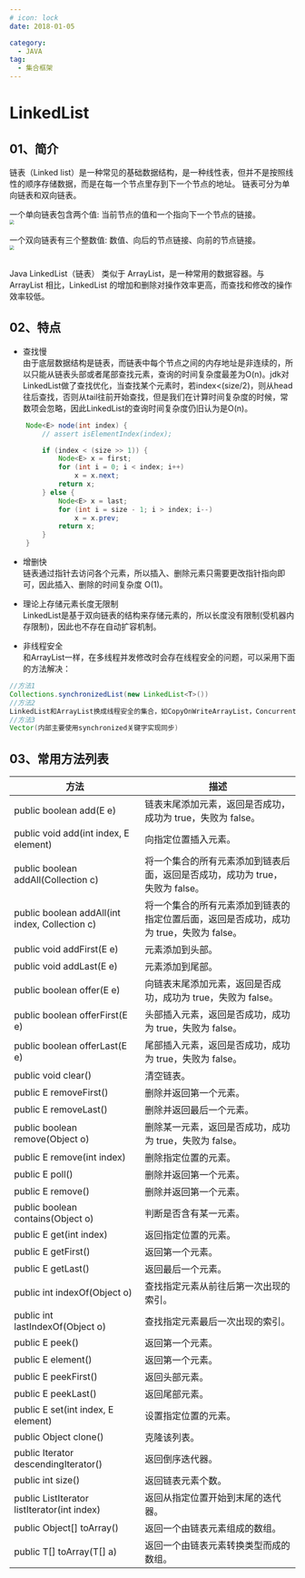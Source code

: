 ```yaml
---
# icon: lock
date: 2018-01-05

category:
  - JAVA
tag:
  - 集合框架
---
```


# LinkedList
## 01、简介
链表（Linked list）是一种常见的基础数据结构，是一种线性表，但并不是按照线性的顺序存储数据，而是在每一个节点里存到下一个节点的地址。
链表可分为单向链表和双向链表。  

一个单向链表包含两个值: 当前节点的值和一个指向下一个节点的链接。  
 <img src="http://cdn.gydblog.com/images/java/collections/linkedlist-1.png"  style="zoom: 50%;margin:0 auto;display:block"/><br/>
一个双向链表有三个整数值: 数值、向后的节点链接、向前的节点链接。  
 <img src="http://cdn.gydblog.com/images/java/collections/linkedlist-2.png"  style="zoom: 50%;margin:0 auto;display:block"/><br/>

Java LinkedList（链表） 类似于 ArrayList，是一种常用的数据容器。与 ArrayList 相比，LinkedList 的增加和删除对操作效率更高，而查找和修改的操作效率较低。 

## 02、特点

- 查找慢  
由于底层数据结构是链表，而链表中每个节点之间的内存地址是非连续的，所以只能从链表头部或者尾部查找元素，查询的时间复杂度最差为O(n)。jdk对LinkedList做了查找优化，当查找某个元素时，若index<(size/2)，则从head往后查找，否则从tail往前开始查找，但是我们在计算时间复杂度的时候，常数项会忽略，因此LinkedList的查询时间复杂度仍旧认为是O(n)。  
```java
    Node<E> node(int index) {
        // assert isElementIndex(index);

        if (index < (size >> 1)) {
            Node<E> x = first;
            for (int i = 0; i < index; i++)
                x = x.next;
            return x;
        } else {
            Node<E> x = last;
            for (int i = size - 1; i > index; i--)
                x = x.prev;
            return x;
        }
    }
```

- 增删快  
链表通过指针去访问各个元素，所以插入、删除元素只需要更改指针指向即可，因此插入、删除的时间复杂度 O(1)。

- 理论上存储元素长度无限制  
LinkedList是基于双向链表的结构来存储元素的，所以长度没有限制(受机器内存限制)，因此也不存在自动扩容机制。 

- 非线程安全  
和ArrayList一样，在多线程并发修改时会存在线程安全的问题，可以采用下面的方法解决：
```java
//方法1
Collections.synchronizedList(new LinkedList<T>())    
//方法2
LinkedList和ArrayList换成线程安全的集合，如CopyOnWriteArrayList，ConcurrentLinkedQueue  
//方法3
Vector(内部主要使用synchronized关键字实现同步)
```
 
## 03、常用方法列表

|方法	|描述
| ----------- | ----------- |
|public boolean add(E e)	|链表末尾添加元素，返回是否成功，成功为 true，失败为 false。
|public void add(int index, E element)	|向指定位置插入元素。
|public boolean addAll(Collection c)	|将一个集合的所有元素添加到链表后面，返回是否成功，成功为 true，失败为 false。
|public boolean addAll(int index, Collection c)	|将一个集合的所有元素添加到链表的指定位置后面，返回是否成功，成功为 true，失败为 false。
|public void addFirst(E e)	|元素添加到头部。
|public void addLast(E e)	|元素添加到尾部。
|public boolean offer(E e)	|向链表末尾添加元素，返回是否成功，成功为 true，失败为 false。
|public boolean offerFirst(E e)	|头部插入元素，返回是否成功，成功为 true，失败为 false。
|public boolean offerLast(E e)	|尾部插入元素，返回是否成功，成功为 true，失败为 false。
|public void clear()	|清空链表。
|public E removeFirst()	|删除并返回第一个元素。
|public E removeLast()	|删除并返回最后一个元素。
|public boolean remove(Object o)	|删除某一元素，返回是否成功，成功为 true，失败为 false。
|public E remove(int index)	|删除指定位置的元素。
|public E poll()	|删除并返回第一个元素。
|public E remove()	|删除并返回第一个元素。
|public boolean contains(Object o)	|判断是否含有某一元素。
|public E get(int index)	|返回指定位置的元素。
|public E getFirst()	|返回第一个元素。
|public E getLast()	|返回最后一个元素。
|public int indexOf(Object o)	|查找指定元素从前往后第一次出现的索引。
|public int lastIndexOf(Object o)	|查找指定元素最后一次出现的索引。
|public E peek()	|返回第一个元素。
|public E element()	|返回第一个元素。
|public E peekFirst()	|返回头部元素。
|public E peekLast()	|返回尾部元素。
|public E set(int index, E element)	|设置指定位置的元素。
|public Object clone()	|克隆该列表。
|public Iterator descendingIterator()	|返回倒序迭代器。
|public int size()	|返回链表元素个数。
|public ListIterator listIterator(int index)	|返回从指定位置开始到末尾的迭代器。
|public Object[] toArray()	|返回一个由链表元素组成的数组。
|public T[] toArray(T[] a)	|返回一个由链表元素转换类型而成的数组。

